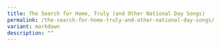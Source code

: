 ```yaml
---
title: The Search for Home, Truly (and Other National Day Songs)
permalink: /the-search-for-home-truly-and-other-national-day-songs/
variant: markdown
description: ""
---
```

